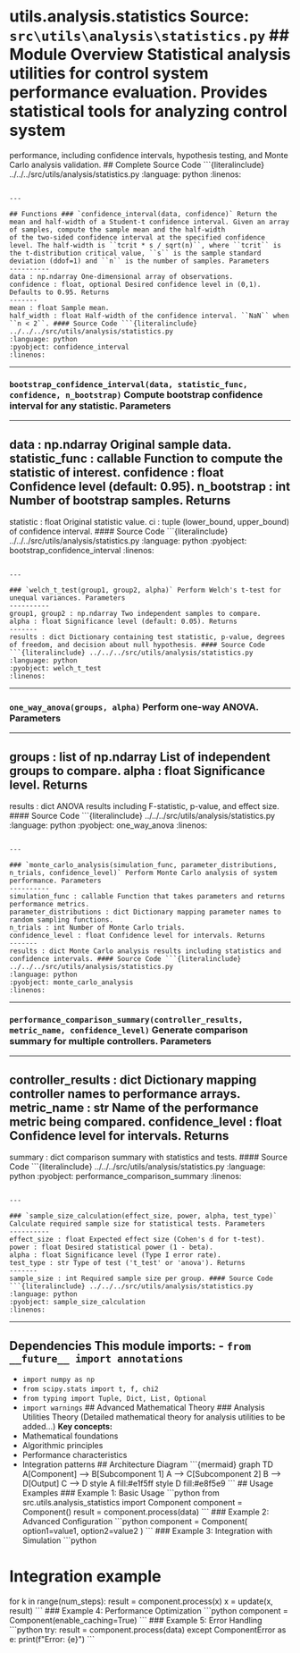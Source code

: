 # utils.analysis.statistics **Source:** `src\utils\analysis\statistics.py` ## Module Overview Statistical analysis utilities for control system performance evaluation. Provides statistical tools for analyzing control system

performance, including confidence intervals, hypothesis testing, and
Monte Carlo analysis validation. ## Complete Source Code ```{literalinclude} ../../../src/utils/analysis/statistics.py
:language: python
:linenos:
```

---

## Functions ### `confidence_interval(data, confidence)` Return the mean and half‑width of a Student‑t confidence interval. Given an array of samples, compute the sample mean and the half‑width
of the two‑sided confidence interval at the specified confidence
level. The half‑width is ``tcrit * s / sqrt(n)``, where ``tcrit`` is
the t‑distribution critical value, ``s`` is the sample standard
deviation (ddof=1) and ``n`` is the number of samples. Parameters
----------
data : np.ndarray One‑dimensional array of observations.
confidence : float, optional Desired confidence level in (0,1). Defaults to 0.95. Returns
-------
mean : float Sample mean.
half_width : float Half‑width of the confidence interval. ``NaN`` when ``n < 2``. #### Source Code ```{literalinclude} ../../../src/utils/analysis/statistics.py
:language: python
:pyobject: confidence_interval
:linenos:
```

---

### `bootstrap_confidence_interval(data, statistic_func, confidence, n_bootstrap)` Compute bootstrap confidence interval for any statistic. Parameters

----------
data : np.ndarray Original sample data.
statistic_func : callable Function to compute the statistic of interest.
confidence : float Confidence level (default: 0.95).
n_bootstrap : int Number of bootstrap samples. Returns
-------
statistic : float Original statistic value.
ci : tuple (lower_bound, upper_bound) of confidence interval. #### Source Code ```{literalinclude} ../../../src/utils/analysis/statistics.py
:language: python
:pyobject: bootstrap_confidence_interval
:linenos:
```

---

### `welch_t_test(group1, group2, alpha)` Perform Welch's t-test for unequal variances. Parameters
----------
group1, group2 : np.ndarray Two independent samples to compare.
alpha : float Significance level (default: 0.05). Returns
-------
results : dict Dictionary containing test statistic, p-value, degrees of freedom, and decision about null hypothesis. #### Source Code ```{literalinclude} ../../../src/utils/analysis/statistics.py
:language: python
:pyobject: welch_t_test
:linenos:
```

---

### `one_way_anova(groups, alpha)` Perform one-way ANOVA. Parameters

----------
groups : list of np.ndarray List of independent groups to compare.
alpha : float Significance level. Returns
-------
results : dict ANOVA results including F-statistic, p-value, and effect size. #### Source Code ```{literalinclude} ../../../src/utils/analysis/statistics.py
:language: python
:pyobject: one_way_anova
:linenos:
```

---

### `monte_carlo_analysis(simulation_func, parameter_distributions, n_trials, confidence_level)` Perform Monte Carlo analysis of system performance. Parameters
----------
simulation_func : callable Function that takes parameters and returns performance metrics.
parameter_distributions : dict Dictionary mapping parameter names to random sampling functions.
n_trials : int Number of Monte Carlo trials.
confidence_level : float Confidence level for intervals. Returns
-------
results : dict Monte Carlo analysis results including statistics and confidence intervals. #### Source Code ```{literalinclude} ../../../src/utils/analysis/statistics.py
:language: python
:pyobject: monte_carlo_analysis
:linenos:
```

---

### `performance_comparison_summary(controller_results, metric_name, confidence_level)` Generate comparison summary for multiple controllers. Parameters

----------
controller_results : dict Dictionary mapping controller names to performance arrays.
metric_name : str Name of the performance metric being compared.
confidence_level : float Confidence level for intervals. Returns
-------
summary : dict comparison summary with statistics and tests. #### Source Code ```{literalinclude} ../../../src/utils/analysis/statistics.py
:language: python
:pyobject: performance_comparison_summary
:linenos:
```

---

### `sample_size_calculation(effect_size, power, alpha, test_type)` Calculate required sample size for statistical tests. Parameters
----------
effect_size : float Expected effect size (Cohen's d for t-test).
power : float Desired statistical power (1 - beta).
alpha : float Significance level (Type I error rate).
test_type : str Type of test ('t_test' or 'anova'). Returns
-------
sample_size : int Required sample size per group. #### Source Code ```{literalinclude} ../../../src/utils/analysis/statistics.py
:language: python
:pyobject: sample_size_calculation
:linenos:
```

---

## Dependencies This module imports: - `from __future__ import annotations`

- `import numpy as np`
- `from scipy.stats import t, f, chi2`
- `from typing import Tuple, Dict, List, Optional`
- `import warnings` ## Advanced Mathematical Theory ### Analysis Utilities Theory (Detailed mathematical theory for analysis utilities to be added...) **Key concepts:**
- Mathematical foundations
- Algorithmic principles
- Performance characteristics
- Integration patterns ## Architecture Diagram \`\`\`{mermaid}
graph TD A[Component] --> B[Subcomponent 1] A --> C[Subcomponent 2] B --> D[Output] C --> D style A fill:#e1f5ff style D fill:#e8f5e9
\`\`\` ## Usage Examples ### Example 1: Basic Usage \`\`\`python
from src.utils.analysis_statistics import Component component = Component()
result = component.process(data)
\`\`\` ### Example 2: Advanced Configuration \`\`\`python
component = Component( option1=value1, option2=value2
)
\`\`\` ### Example 3: Integration with Simulation \`\`\`python
# Integration example

for k in range(num_steps): result = component.process(x) x = update(x, result)
\`\`\` ### Example 4: Performance Optimization \`\`\`python
component = Component(enable_caching=True)
\`\`\` ### Example 5: Error Handling \`\`\`python
try: result = component.process(data)
except ComponentError as e: print(f"Error: {e}")
\`\`\` 
